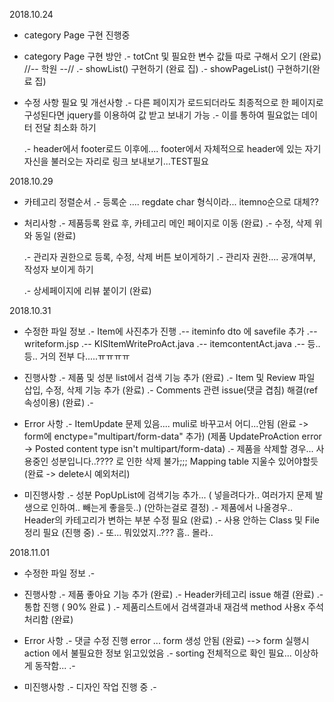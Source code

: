 2018.10.24
 - category Page 구현 진행중
 - category Page 구현 방안
 	.- totCnt 및 필요한 변수 값들 따로 구해서 오기 (완료) //-- 학원 --//
 	.- showList() 구현하기 (완료 집)
 	.- showPageList() 구현하기(완료 집)
 	
 - 수정 사항 필요 및 개선사항
 	.- 다른 페이지가 로드되더라도 최종적으로 한 페이지로 구성된다면 jquery를 이용하여 값 받고 보내기 가능
 	.- 이를 통하여 필요없는 데이터 전달 최소화 하기
 	
 	.- header에서 footer로드 이후에.... footer에서 자체적으로 header에 있는 자기자신을 불러오는 자리로 링크 보내보기...TEST필요
 	
 	
<!-- 링크에 함수 사용하는 방법 참고자료 -->
<!-- 	<a href="#" onclick="callFunction(); return false;">call function</a> -->

2018.10.29
 - 카테고리 정렬순서
 	.- 등록순 .... regdate char 형식이라... itemno순으로 대체??
 	
 - 처리사항
 	.- 제품등록 완료 후, 카테고리 메인 페이지로 이동 (완료)
 	.- 수정, 삭제 위와 동일 (완료)
 	
 	.- 관리자 권한으로 등록, 수정, 삭제 버튼 보이게하기
 	.- 관리자 권한.... 공개여부, 작성자 보이게 하기
 	
 	.- 상세페이지에 리뷰 붙이기 (완료)
 	
2018.10.31
  - 수정한 파일 정보
 	.- Item에 사진추가 진행
 		.-- iteminfo dto 에 savefile 추가
 		.-- writeform.jsp
 		.-- KISItemWriteProAct.java
 		.-- itemcontentAct.java
 		.-- 등..등.. 거의 전부 다.....ㅠㅠㅠㅠ
  - 진행사항
  	.- 제품 및 성분 list에서 검색 기능 추가 (완료)
  	.- Item 및 Review 파일 삽입, 수정, 삭제 기능 추가 (완료)
  	.- Comments 관련 issue(댓글 겹침) 해결(ref 속성이용) (완료)
  	.- 
  	
  - Error 사항 
 	.- ItemUpdate 문제 있음.... muli로 바꾸고서 어디...안됨  (완료 -> form에 enctype="multipart/form-data" 추가)
 		(제품 UpdateProAction error -> Posted content type isn't multipart/form-data)
 	.- 제품을 삭제할 경우... 사용중인 성분입니다..???? 로 인한 삭제 불가;;; Mapping table 지울수 있어야할듯 (완료  -> delete시 예외처리)
 	
  - 미진행사항
  	.- 성분 PopUpList에 검색기능 추가... ( 넣을려다가.. 여러가지 문제 발생으로 인하여.. 빼는게 좋을듯..) (안하는걸로 결정)
  	.- 제품에서 나올경우.. Header의 카테고리가 변하는 부분 수정 필요 (완료)
  	.- 사용 안하는 Class 및 File 정리 필요 (진행 중)
  	.- 또... 뭐있었지..??? 흠.. 몰라..
 		
	
 2018.11.01
  - 수정한 파일 정보
 	.- 
 	 
  - 진행사항
  	.- 제품 좋아요 기능 추가 (완료)
  	.- Header카테고리 issue 해결 (완료)
  	.- 통합 진행 ( 90% 완료 )
  	.- 제품리스트에서 검색결과내 재검색 method 사용x 주석처리함 (완료)
  	
  - Error 사항 
 	.- 댓글 수정 진행 error ... form 생성 안됨 (완료) --> form 실행시  action 에서 불필요한 정보 읽고있었음
 	.- sorting 전체적으로 확인 필요... 이상하게 동작함...
 	.- 
 	
  - 미진행사항
  	.- 디자인 작업 진행 중
  	.-
 	
 	
 	
 	
 	
 	
 	
 	
 	
 	
 	